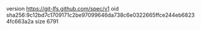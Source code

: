 version https://git-lfs.github.com/spec/v1
oid sha256:9c12bd7c1709171c2be97099646da738c6e0322665ffce244eb68234fc663a2a
size 6791

